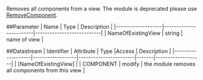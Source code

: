Removes all components from a view. The module is deprecated please use [RemoveComponent](RemoveComponent).

##Parameter
|        Name       |          Type          |       Description         | 
|-------------------|------------------------|---------------------------|
| NameOfExistingView   | string | name of view |


##Datastream
|     Identifier    |     Attribute    |      Type             |Access |    Description    |
|-------------------|------------------|-----------------------|-------|-------------------|
| [NameOfExistingView] |                  | COMPONENT  | modify  | the module removes all components from this view |
